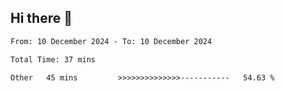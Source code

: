 ## Hi there 👋

<!-- TECHNOLOGIES:START -->
<!-- TECHNOLOGIES:END -->

<!--START_SECTION:waka-->

```txt
From: 10 December 2024 - To: 10 December 2024

Total Time: 37 mins

Other   45 mins         >>>>>>>>>>>>>>-----------   54.63 %
```

<!--END_SECTION:waka-->

